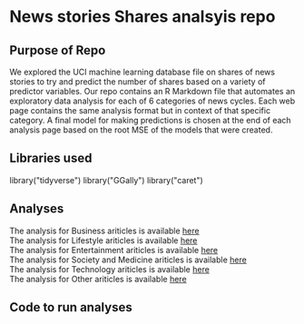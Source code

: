 # News stories Shares analsyis repo

## Purpose of Repo
We explored the UCI machine learning database file on shares of news stories to try and predict the number of shares based on a variety of predictor variables. Our repo contains an R Markdown file that automates an exploratory data analysis for each of 6 categories of news cycles. Each web page contains the same analysis format but in context of that specific category. A final model for making predictions is chosen at the end of each analysis page based on the root MSE of the models that were created.

## Libraries used

library("tidyverse")
library("GGally")
library("caret")


## Analyses
The analysis for Business ariticles is available [here](lifestyles.html)  
The analysis for Lifestyle ariticles is available [here](lifestyles.html)  
The analysis for Entertainment ariticles is available [here](lifestyles.html)  
The analysis for Society and Medicine ariticles is available [here](lifestyles.html)  
The analysis for Technology ariticles is available [here](lifestyles.html)  
The analysis for Other ariticles is available [here](lifestyles.html)  

## Code to run analyses

